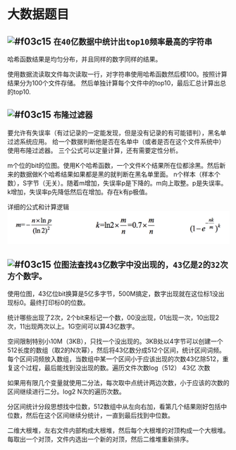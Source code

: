 # 大数据题目

## ![#f03c15](https://placehold.it/15/f03c15/000000?text=+) `在40亿数据中统计出top10频率最高的字符串`

哈希函数结果是均匀分布，并且同样的数字同样的结果。

使用数据流读取文件每次读取一行，对字符串使用哈希函数然后模100。按照计算结果分为100个文件存储。
然后单独计算每个文件中的top10，最后汇总计算出总的top10.

## ![#f03c15](https://placehold.it/15/f03c15/000000?text=+) `布隆过滤器`

要允许有失误率（有过记录的一定能发现，但是没有记录的有可能错判），黑名单过滤系统应用。
给一个数据判断他是否在名单中（或者是否在这个文件系统中）使用布隆过滤器。
三个公式可以定量计算，还有需要定性分析。

m个位的bit的位图。使用K个哈希函数，一个文件K个结果所在位都涂黑。然后新来的数据做K个哈希结果如果都是黑的就判断在黑名单里面。
n个样本（样本个数），S字节（无关）。随着m增加，失误率p是下降的。m向上取整。p是失误率。k增加，失误率p先降低然后在增加。存在k有p极值。

详细的公式和计算逻辑
![](bloomfilter.jpg)

## ![#f03c15](https://placehold.it/15/f03c15/000000?text=+) `位图法查找43亿数字中没出现的，43亿是2的32次方个数字。`

使用位图，43亿位bit换算是5亿多字节，500M搞定，数字出现就在这位标1没出现标0。最终打印标0的位数。

统计哪些出现了2次，2个bit来标记一个数，00没出现，01出现一次，10出现2次，11出现两次以上。1G空间可以算43亿数字。

空间限制特别小10M（3KB），只找一个没出现的。3KB处以4字节可以创建一个512长度的数组（取2的N次幂），然后将43亿数分成512个区间，统计区间词频。
每个区间词频放入数组，当数组中某一个区间小于应该出现的次数43亿除512，重复这个过程，最后能找到没出现的数。遍历文件次数log（512） 43亿 次数

如果用有限几个变量就使用二分法，每次取中点统计两边次数，小于应该的次数的区间继续进行二分。log2 N次的遍历次数。

分区间统计分段思想找中位数，512数组中从左向右加，看第几个结果刚好包括中位数，然后在这个区间继续分统计，一直到最后找到中位数。

二维大根堆，左右文件内部构成大根堆，然后每个大根堆的对顶构成一个大根堆。每取出一个对顶，文件内选出一个新的对顶，然后二维堆重新排序。

















